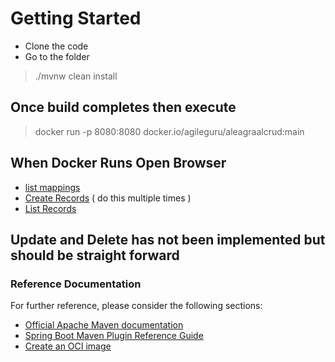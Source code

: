 # Getting Started

* Clone the code
* Go to the folder
 
> ./mvnw clean install

## Once build completes then execute 

> docker run -p 8080:8080  docker.io/agileguru/aleagraalcrud:main

## When Docker Runs Open Browser 

* [list mappings](http://localhost:8080/)
* [Create Records](http://localhost:8080/person/create) ( do this multiple times )
* [List Records](http://localhost:8080/persons)

## Update and Delete has not been implemented but should be straight forward 

### Reference Documentation
For further reference, please consider the following sections:

* [Official Apache Maven documentation](https://maven.apache.org/guides/index.html)
* [Spring Boot Maven Plugin Reference Guide](https://docs.spring.io/spring-boot/docs/3.1.5/maven-plugin/reference/html/)
* [Create an OCI image](https://docs.spring.io/spring-boot/docs/3.1.5/maven-plugin/reference/html/#build-image)

